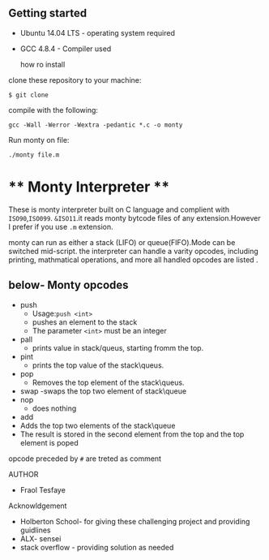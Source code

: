  Getting started
----------------------
- Ubuntu 14.04 LTS - operating system required
- GCC 4.8.4 - Compiler used

  how ro install

clone these repository to your machine:
```
$ git clone
```
compile with the following:
```
gcc -Wall -Werror -Wextra -pedantic *.c -o monty
```
Run monty on file:
```
./monty file.m
```
** Monty Interpreter **
=======================
These is monty interpreter built on C language and complient with ```ISO90```,```ISO099```. ```&ISO11```.it reads monty bytcode files
of any extension.However I prefer if you use ```.m``` extension.

monty can run as either a stack (LIFO) or queue(FIFO).Mode can be switched mid-script. the interpreter can handle a varity opcodes, including
printing, mathmatical operations, and more all handled opcodes are listed .

 
 
 below- Monty opcodes
-----------------
- push
   - Usage:```push <int>```
   - pushes an element to the stack
   - The parameter ```<int>``` must be an integer
- pall
   - prints value in stack/queus, starting fromm the top.
- pint
   - prints the top value of the stack\queus.
- pop
   - Removes the top element of the stack\queus.
- swap
   -swaps the top two element of stack\queue
- nop
  - does nothing
- add
 - Adds the top two elements of the stack\queue
 - The result is stored in the second element from the top and the top element is poped

 opcode preceded by ```#``` are treted as comment

  AUTHOR
- Fraol Tesfaye

 Acknowldgement
- Holberton School- for giving these challenging project and providing guidlines
- ALX- sensei
- stack overflow - providing solution as needed



